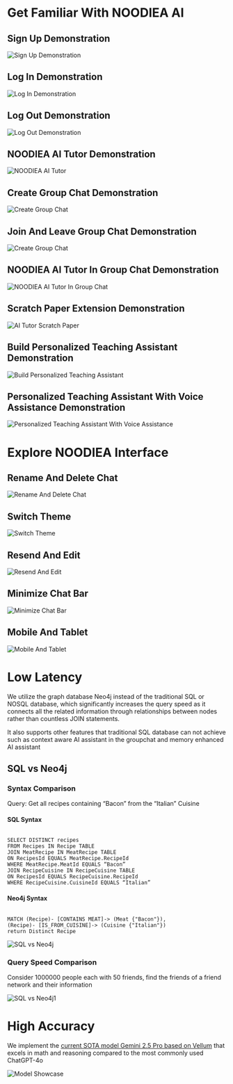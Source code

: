 # Get Familiar With NOODIEA AI 

## Sign Up Demonstration
![Sign Up Demonstration](./additional%20items/demo1.gif)

## Log In Demonstration
![Log In Demonstration](./additional%20items/demo2.gif)

## Log Out Demonstration
![Log Out Demonstration](./additional%20items/demo3.gif)

## NOODIEA AI Tutor Demonstration
![NOODIEA AI Tutor](./additional%20items/demo4.gif)

## Create Group Chat Demonstration
![Create Group Chat](./additional%20items/demo5.gif)

## Join And Leave Group Chat Demonstration
![Create Group Chat](./additional%20items/demo6.gif)

## NOODIEA AI Tutor In Group Chat Demonstration
![NOODIEA AI Tutor In Group Chat](./additional%20items/demo7.gif)

## Scratch Paper Extension Demonstration
![AI Tutor Scratch Paper](./additional%20items/demo8.gif)

## Build Personalized Teaching Assistant Demonstration
![Build Personalized Teaching Assistant](./additional%20items/demo9.gif)

## Personalized Teaching Assistant With Voice Assistance Demonstration
![Personalized Teaching Assistant With Voice Assistance](./additional%20items/demo10.gif)

# Explore NOODIEA Interface

## Rename And Delete Chat
![Rename And Delete Chat](./additional%20items/demo11.gif)

## Switch Theme 
![Switch Theme](./additional%20items/demo12.gif)

## Resend And Edit
![Resend And Edit](./additional%20items/demo13.gif)

## Minimize Chat Bar
![Minimize Chat Bar](./additional%20items/demo14.gif)

## Mobile And Tablet
![Mobile And Tablet](./additional%20items/demo15.gif)

# Low Latency

We utilize the graph database Neo4j instead of the traditional SQL or NOSQL database, which significantly increases the query speed as it connects all the related information through relationships between nodes rather than countless JOIN statements. 

It also supports other features that traditional SQL database can not achieve such as context aware AI assistant in the groupchat and memory enhanced AI assistant

## SQL vs Neo4j 

### Syntax Comparison

Query: Get all recipes containing “Bacon” from the “Italian” Cuisine

#### SQL Syntax

```

SELECT DISTINCT recipes
FROM Recipes IN Recipe TABLE
JOIN MeatRecipe IN MeatRecipe TABLE
ON RecipesId EQUALS MeatRecipe.RecipeId
WHERE MeatRecipe.MeatId EQUALS “Bacon”
JOIN RecipeCuisine IN RecipeCuisine TABLE
ON RecipesId EQUALS RecipeCuisine.RecipeId
WHERE RecipeCuisine.CuisineId EQUALS “Italian”

```

#### Neo4j Syntax

```

MATCH (Recipe)- [CONTAINS MEAT]-> (Meat {"Bacon"}),
(Recipe)- [IS_FROM_CUISINE]-> (Cuisine {"Italian"})
return Distinct Recipe

```

![SQL vs Neo4j](./additional%20items/SQLvsNEO4j.png)

### Query Speed Comparison

Consider 1000000 people each with 50 friends, find the friends of a friend network and their information

![SQL vs Neo4j1](./additional%20items/SQLvsNEO4j1.png)

# High Accuracy

We implement the [current SOTA model Gemini 2.5 Pro based on Vellum](https://www.vellum.ai/llm-leaderboard?utm_source=google&utm_medium=organic) that excels in math and reasoning compared to the most commonly used ChatGPT-4o 

![Model Showcase](./additional%20items/model.png)

